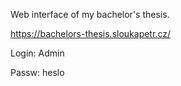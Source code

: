 Web interface of my bachelor's thesis.

https://bachelors-thesis.sloukapetr.cz/

Login: Admin

Passw: heslo
